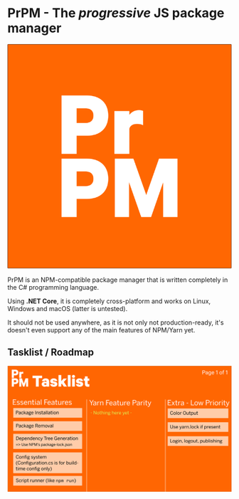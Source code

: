 # PrPM - The *progressive* JS package manager  
  
![PrPM](./community/PrPM.png)  
  
PrPM is an NPM-compatible package manager that is written completely in the C# programming language.  
  
Using **.NET Core**, it is completely cross-platform and works on Linux, Windows and macOS (latter is untested).  
  
It should not be used anywhere, as it is not only not production-ready, it's doesn't even support any of the main features of NPM/Yarn yet.  
  
## Tasklist / Roadmap  
  
![PrPM Roadmap](./community/Tasklist.svg)